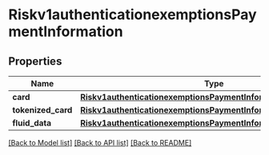 # Riskv1authenticationexemptionsPaymentInformation

## Properties
Name | Type | Description | Notes
------------ | ------------- | ------------- | -------------
**card** | [**Riskv1authenticationexemptionsPaymentInformationCard**](Riskv1authenticationexemptionsPaymentInformationCard.md) |  | [optional] 
**tokenized_card** | [**Riskv1authenticationexemptionsPaymentInformationTokenizedCard**](Riskv1authenticationexemptionsPaymentInformationTokenizedCard.md) |  | [optional] 
**fluid_data** | [**Riskv1authenticationexemptionsPaymentInformationFluidData**](Riskv1authenticationexemptionsPaymentInformationFluidData.md) |  | [optional] 

[[Back to Model list]](../README.md#documentation-for-models) [[Back to API list]](../README.md#documentation-for-api-endpoints) [[Back to README]](../README.md)


